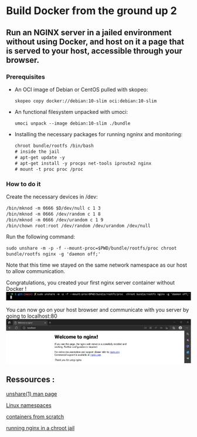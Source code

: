 # Build Docker from the ground up 2

## Run an NGINX server in a jailed environment without using Docker, and host on it a page that is served to your host, accessible through your browser.

### Prerequisites
- An OCI image of Debian or CentOS pulled with skopeo:
	```
	skopeo copy docker://debian:10-slim oci:debian:10-slim
	```

- An functional filesystem unpacked with umoci:
	```
	umoci unpack --image debian:10-slim ./bundle
	```

- Installing the necessary packages for running ngninx and monitoring:
	```
	chroot bundle/rootfs /bin/bash
	# inside the jail
	# apt-get update -y
	# apt-get install -y procps net-tools iproute2 nginx
	# mount -t proc proc /proc
	```

### How to do it

Create the necessary devices in /dev:
```
/bin/mknod -m 0666 $D/dev/null c 1 3
/bin/mknod -m 0666 /dev/random c 1 8
/bin/mknod -m 0666 /dev/urandom c 1 9
/bin/chown root:root /dev/random /dev/urandom /dev/null
```

Run the following command:
```
sudo unshare -m -p -f --mount-proc=$PWD/bundle/rootfs/proc chroot bundle/rootfs nginx -g 'daemon off;'
```

Note that this time we stayed on the same network namespace as our host to allow communication.

Congratulations, you created your first nginx server container without Docker !
![screenshot](./screenshots/1.jpg "Demo")

You can now go on your host browser and communicate with you server by going to localhost:80
![screenshot](./screenshots/2.jpg "Demo")

## Ressources :

[unshare(1) man page](https://man7.org/linux/man-pages/man1/unshare.1.html)

[Linux namespaces](https://en.wikipedia.org/wiki/Linux_namespaces)

[containers from scratch](https://ericchiang.github.io/post/containers-from-scratch/)

[running nginx in a chroot jail](https://www.cyberciti.biz/faq/howto-run-nginx-in-a-chroot-jail/)